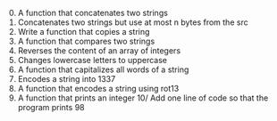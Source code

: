 0. A function that concatenates two strings
1. Concatenates two strings but use at most n bytes 
from the src
2. Write a function that copies a string
3. A function that compares two strings
4. Reverses the content of an array of integers
5. Changes lowercase letters to uppercase
6. A function that capitalizes all words of a string
7. Encodes a string into 1337
8. A function that encodes a string using rot13
9. A function that prints an integer
10/ Add one line of code so that the program prints 98
